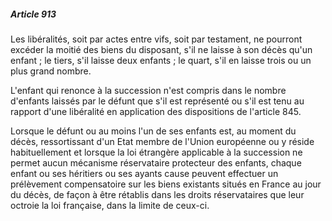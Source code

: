 ##### Article 913

Les libéralités, soit par actes entre vifs, soit par testament, ne pourront excéder la moitié des biens du disposant, s'il ne laisse à son décès qu'un enfant ; le tiers, s'il laisse deux enfants ; le quart, s'il en laisse trois ou un plus grand nombre.

L'enfant qui renonce à la succession n'est compris dans le nombre d'enfants laissés par le défunt que s'il est représenté ou s'il est tenu au rapport d'une libéralité en application des dispositions de l'article 845.

Lorsque le défunt ou au moins l'un de ses enfants est, au moment du décès, ressortissant d'un Etat membre de l'Union européenne ou y réside habituellement et lorsque la loi étrangère applicable à la succession ne permet aucun mécanisme réservataire protecteur des enfants, chaque enfant ou ses héritiers ou ses ayants cause peuvent effectuer un prélèvement compensatoire sur les biens existants situés en France au jour du décès, de façon à être rétablis dans les droits réservataires que leur octroie la loi française, dans la limite de ceux-ci.


